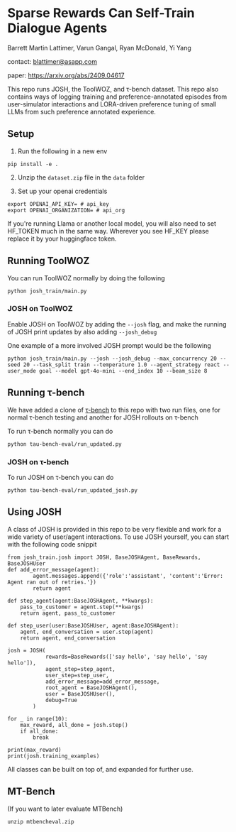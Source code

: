 # Sparse Rewards Can Self-Train Dialogue Agents
Barrett Martin Lattimer, Varun Gangal, Ryan McDonald, Yi Yang

contact: blattimer@asapp.com

paper: https://arxiv.org/abs/2409.04617

This repo runs JOSH, the ToolWOZ, and τ-bench dataset. This repo also contains ways of logging training and preference-annotated episodes from user-simulator interactions and LORA-driven preference tuning of small LLMs from such preference annotated experience.


## Setup
1. Run the following in a new env
```
pip install -e .
```
2. Unzip the ```dataset.zip``` file in the ```data``` folder
   
3. Set up your openai credentials
```
export OPENAI_API_KEY= # api_key
export OPENAI_ORGANIZATION= # api_org
```
If you're running Llama or another local model, you will also need to set HF_TOKEN much in the same way. Wherever you see HF_KEY please replace it by your huggingface token.

## Running ToolWOZ

You can run ToolWOZ normally by doing the following
```
python josh_train/main.py
```

### JOSH on ToolWOZ
Enable JOSH on ToolWOZ by adding the ```--josh``` flag, and make the running of JOSH print updates by also adding ```--josh_debug```

One example of a more involved JOSH prompt would be the following
```
python josh_train/main.py --josh --josh_debug --max_concurrency 20 --seed 20 --task_split train --temperature 1.0 --agent_strategy react --user_mode goal --model gpt-4o-mini --end_index 10 --beam_size 8
```

## Running τ-bench

We have added a clone of [τ-bench](https://github.com/sierra-research/tau-bench) to this repo with two run files, one for normal τ-bench testing and another for JOSH rollouts on τ-bench

To run τ-bench normally you can do
```
python tau-bench-eval/run_updated.py
```

### JOSH on τ-bench
To run JOSH on τ-bench you can do
```
python tau-bench-eval/run_updated_josh.py
```

## Using JOSH
A class of JOSH is provided in this repo to be very flexible and work for a wide variety of user/agent interactions. To use JOSH yourself, you can start with the following code snippit
```
from josh_train.josh import JOSH, BaseJOSHAgent, BaseRewards, BaseJOSHUser
def add_error_message(agent):
        agent.messages.append({'role':'assistant', 'content':'Error: Agent ran out of retries.'})
        return agent
    
def step_agent(agent:BaseJOSHAgent, **kwargs):
    pass_to_customer = agent.step(**kwargs)
    return agent, pass_to_customer

def step_user(user:BaseJOSHUser, agent:BaseJOSHAgent):
    agent, end_conversation = user.step(agent)
    return agent, end_conversation

josh = JOSH(
            rewards=BaseRewards(['say hello', 'say hello', 'say hello']),
            agent_step=step_agent,
            user_step=step_user,
            add_error_message=add_error_message,
            root_agent = BaseJOSHAgent(),
            user = BaseJOSHUser(),
            debug=True
        )

for _ in range(10):
    max_reward, all_done = josh.step()
    if all_done:
        break

print(max_reward)
print(josh.training_examples)
```

All classes can be built on top of, and expanded for further use.


## MT-Bench

(If you want to later evaluate MTBench)
```
unzip mtbencheval.zip
```
